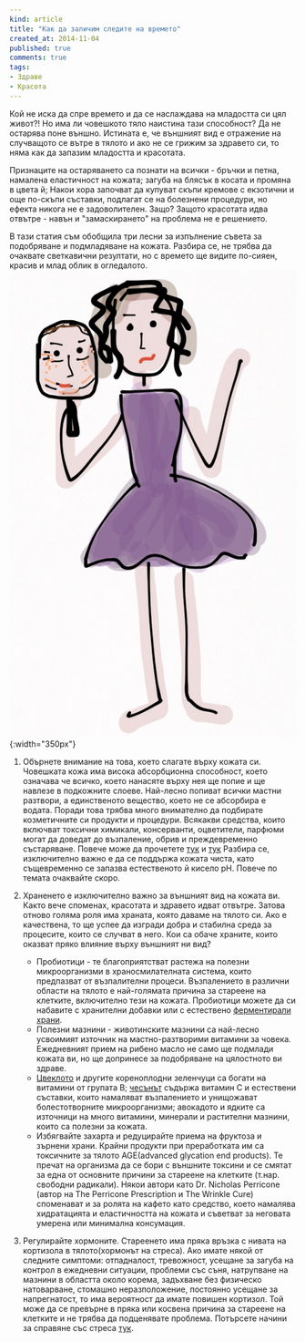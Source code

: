 ```yaml
---
kind: article
title: "Как да заличим следите на времето"
created_at: 2014-11-04 
published: true
comments: true
tags:
- Здраве
- Красота
--- 
```

Кой не иска да спре времето и да се наслаждава на младостта си цял живот?! Но има ли човешкото тяло наистина тази способност? Да не остарява поне външно. Истината е, че външният вид е отражение на случващото се вътре в тялото и ако не се грижим за здравето си, то няма как да запазим младостта и красотата.

Признаците на остаряването са познати на всички - бръчки и петна, намалена еластичност на кожата; загуба на блясък в косата и промяна в цвета й; Накои хора започват да купуват скъпи кремове с екзотични и още по-скъпи съставки, подлагат се на болезнени процедури, но ефекта никога не е задоволителен. Защо? Защото красотата идва отвътре - навън и "замаскирането" на проблема не е решението.

В тази статия съм обобщила три лесни за изпълнение съвета за подобряване и подмладяване на кожата. Разбира се, не трябва да очаквате светкавични резултати, но с времето ще видите по-сияен, красив и млад облик в огледалото.<br />
![Антиейджинг](/images/posts/Antiaging.jpg){:width="350px"}<br />

1. Обърнете внимание на това, което слагате върху кожата си. Човешката кожа има висока абсорбционна способност, което означава че всичко, което нанасяте върху нея ще попие и ще навлезе в подкожните слоеве. Най-лесно попиват всички мастни разтвори, а единственото вещество, което не се абсорбира е водата. Поради това трябва много внимателно да подбирате козметичните си продукти и процедури. Всякакви средства, които включват токсични химикали, консерванти, оцветители, парфюми могат да доведат до възпаление, обрив и преждевременно състаряване. Повече може да прочетете [тук](/blog/2014-07-05-%D0%BE%D0%BF%D0%B0%D1%81%D0%BD%D0%B0%D1%82%D0%B0-%D0%BA%D0%BE%D0%B7%D0%BC%D0%B5%D1%82%D0%B8%D0%BA%D0%B0/) и [тук](/blog/2014-07-12-%D0%BE%D0%BF%D0%B0%D1%81%D0%BD%D0%B0%D1%82%D0%B0-%D0%BA%D0%BE%D0%B7%D0%BC%D0%B5%D1%82%D0%B8%D0%BA%D0%B0-2/) Разбира се, изключително важно е да се поддържа кожата чиста, като същевременно се запазва естественото й кисело pH. Повече по темата очаквайте скоро.<br />

2. Храненето е изключително важно за външният вид на кожата ви. Както вече споменах, красотата и здравето идват отвътре. Затова отново голяма роля има храната, която даваме на тялото си. Ако е качествена, то ще успее да изгради добра и стабилна среда за процесите, които се случват в него. Кои са обаче храните, които оказват пряко влияние върху външният ни вид?<br />
    * Пробиотици - те благоприятстват растежа на полезни микроорганизми в храносмилателната система, които предпазват от възпалителни процеси. Възпалението в различни области на тялото е най-голямата причина за стареене на клетките, включително тези на кожата. Пробиотици можете да си набавите с хранителни добавки или с естествено [ферментирали храни](/blog/2014-10-14-%D1%84%D0%B5%D1%80%D0%BC%D0%B5%D0%BD%D1%82%D0%B8%D1%80%D0%B0%D0%BB%D0%B8-%D1%85%D1%80%D0%B0%D0%BD%D0%B8/).
    * Полезни мазнини - животинските мазнини са най-лесно усвоимият източник на мастно-разтворими витамини за човека. Ежедневният прием на рибено масло не само ще подмлади кожата ви, но ще допринесе за подобряване на цялостното ви здраве. 
    * [Цвеклото](/blog/2014-10-07-%D1%87%D0%B5%D1%80%D0%B2%D0%B5%D0%BD%D0%BE-%D1%86%D0%B2%D0%B5%D0%BA%D0%BB%D0%BE/) и другите кореноплодни зеленчуци са богати на витамини от групата В; [чесънът](/blog/2014-09-14-%D1%87%D0%B5%D1%81%D1%8A%D0%BD/) съдържа витамин С и естествени съставки, които намаляват възпалението и унищожават болестотворните микроорганизми; авокадото и ядките са източници на много витамини, минерали и растителни мазнини, които са полезни за кожата.
    * Избягвайте захарта и редуцирайте приема на фруктоза и зърнени храни. Крайни продукти при преработката им са токсичните за тялото AGЕ(advanced glycation end products). Те пречат на организма да се бори с външните токсини и се смятат за една от основните причини за стареене на клетките (т.нар. свободни радикали). Някои автори като Dr. Nicholas Perricone (автор на The Perricone Prescription и The Wrinkle Cure) споменават и за ролята на кафето като средство, което намалява хидратацията и еластичността на кожата и съветват за неговата умерена или минимална консумация.<br />

3. Регулирайте хормоните. Стареенето има пряка връзка с нивата на кортизола в тялото(хормонът на стреса). Ако имате някой от следните симптоми: отпадналост, тревожност, усещане за загуба на контрол в ежедневни ситуации, проблеми със съня, натрупване на мазнини в областта около корема, задъхване без физическо натоварване, стомашно неразположение, постоянно усещане за напрегнатост, то има вероятност да имате повишен кортизол. Той може да се превърне в пряка или косвена причина за стареене на клетките и не трябва да подценявате проблема. Потърсете начини за справяне със стреса [тук](/blog/2014-06-29-%D1%81%D1%82%D1%80%D0%B5%D1%81%D1%8A%D1%82/).<br />


